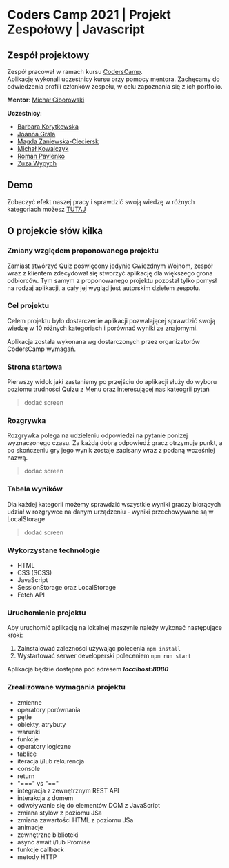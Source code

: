 # Coders Camp 2021 | Projekt Zespołowy | Javascript

## Zespół projektowy

Zespół pracował w ramach kursu [CodersCamp](https://CodersCamp.pl).\
Aplikację wykonali uczestnicy kursu przy pomocy mentora.
Zachęcamy do odwiedzenia profili członków zespołu, w celu zapoznania się z ich portfolio.

**Mentor**: [Michał Ciborowski](https://github.com/Cidebur)

**Uczestnicy**:
- [Barbara Korytkowska](https://github.com/korytba)
- [Joanna Grala](https://github.com/JoannaGrala)
- [Magda Zaniewska-Cieciersk](https://github.com/FrontendMagdalena)
- [Michał Kowalczyk](https://github.com/michakow)
- [Roman Pavlenko](https://github.com/rpavlenko) 
- [Zuza Wypych](https://github.com/zwypych) 

## Demo

Zobaczyć efekt naszej pracy i sprawdzić swoją wiedzę w różnych kategoriach możesz [TUTAJ](https://michakow.github.io/CodersCamp2021-Project1-Quiz)

## O projekcie słów kilka
### Zmiany względem proponowanego projektu

Zamiast stwórzyć Quiz poświęcony jedynie Gwiezdnym Wojnom, zespół wraz z klientem zdecydował się stworzyć aplikację dla większego grona odbiorców. Tym samym z proponowanego projektu pozostał tylko pomysł na rodzaj aplikacji, a cały jej wygląd jest autorskim dziełem zespołu.

### Cel projektu

Celem projektu było dostarczenie aplikacji pozwalającej sprawdzić swoją wiedzę w 10 różnych kategoriach i porównać wyniki ze znajomymi.

Aplikacja została wykonana wg dostarczonych przez organizatorów CodersCamp wymagań.

### Strona startowa

Pierwszy widok jaki zastaniemy po przejściu do aplikacji służy do wyboru poziomu trudności Quizu z Menu oraz interesującej nas kateogrii pytań
>dodać screen

### Rozgrywka 

Rozgrywka polega na udzieleniu odpowiedzi na pytanie poniżej wyznaczonego czasu. Za każdą dobrą odpowiedź gracz otrzymuje punkt, a po skończeniu gry jego wynik zostaje zapisany wraz z podaną wcześniej nazwą.
>dodać screen

### Tabela wyników

Dla każdej kategorii możemy sprawdzić wszystkie wyniki graczy biorących udział w rozgrywce na danym urządzeniu - wyniki przechowywane są w LocalStorage
>dodać screen

### Wykorzystane technologie

- HTML
- CSS (SCSS)
- JavaScript
- SessionStorage oraz LocalStorage
- Fetch API


### Uruchomienie projektu

Aby uruchomić aplikację na lokalnej maszynie należy wykonać następujące kroki:
1. Zainstalować zależności używając polecenia `npm install`
2. Wystartować serwer developerski poleceniem `npm run start`

Aplikacja będzie dostępna pod adresem ***localhost:8080***


### Zrealizowane wymagania projektu
- zmienne
- operatory porównania
- pętle
- obiekty, atrybuty
- warunki
- funkcje
- operatory logiczne
- tablice
- iteracja i/lub rekurencja
- console
- return
- "===" vs "=="
- integracja z zewnętrznym REST API
- interakcja z domem
- odwoływanie się do elementów DOM z JavaScript
- zmiana stylów z poziomu JSa
- zmiana zawartości HTML z poziomu JSa
- animacje
- zewnętrzne biblioteki
- async await i/lub Promise
- funkcje callback
- metody HTTP
